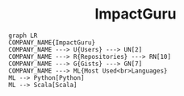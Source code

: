 <h1 align="center">ImpactGuru</h1>

```mermaid
graph LR
COMPANY_NAME{ImpactGuru}
COMPANY_NAME ---> U{Users} ---> UN[2]
COMPANY_NAME ---> R{Repositories} ---> RN[10]
COMPANY_NAME ---> G{Gists} ---> GN[7]
COMPANY_NAME ---> ML{Most Used<br>Languages}
ML --> Python[Python]
ML --> Scala[Scala]
```
